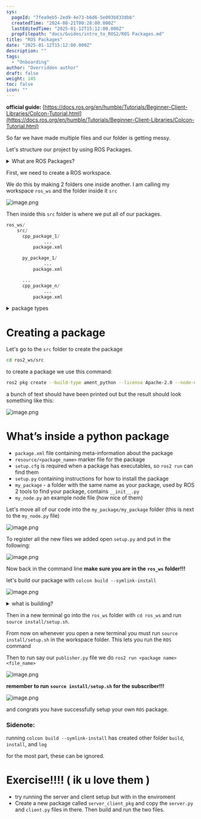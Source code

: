```yaml
---
sys:
  pageId: "7fea9eb5-2ed9-4e73-b6d6-5e093b833dbb"
  createdTime: "2024-08-21T00:28:00.000Z"
  lastEditedTime: "2025-01-12T15:12:00.000Z"
  propFilepath: "docs/Guides/intro_to_ROS2/ROS Packages.md"
title: "ROS Packages"
date: "2025-01-12T15:12:00.000Z"
description: ""
tags:
  - "Onboarding"
author: "Overridden author"
draft: false
weight: 145
toc: false
icon: ""
---
```


**official guide:** [https://docs.ros.org/en/humble/Tutorials/Beginner-Client-Libraries/Colcon-Tutorial.html](https://docs.ros.org/en/humble/Tutorials/Beginner-Client-Libraries/Colcon-Tutorial.html)

So far we have made multiple files and our folder is getting messy.

Let's structure our project by using ROS Packages.

<details>

<summary>What are ROS Packages?</summary>

ROS Packages are, as the name implies, packages of code that are highly sharable between ROS developers.

They consist of a folder, `package.xml` file, and source code

```python
      cpp_package_1/
		      ... imagine much code files here ..
          package.xml
```

</details>

First, we need to create a ROS workspace.

We do this by making 2 folders one inside another. I am calling my workspace `ros_ws` and the folder inside it `src`

![image.png](https://prod-files-secure.s3.us-west-2.amazonaws.com/d518164a-d88e-44d1-a4ee-3adb3bd8bce0/70706947-fd18-4537-a67b-e12946812d31/image.png?X-Amz-Algorithm=AWS4-HMAC-SHA256&X-Amz-Content-Sha256=UNSIGNED-PAYLOAD&X-Amz-Credential=ASIAZI2LB466QB7AASXL%2F20250328%2Fus-west-2%2Fs3%2Faws4_request&X-Amz-Date=20250328T003839Z&X-Amz-Expires=3600&X-Amz-Security-Token=IQoJb3JpZ2luX2VjEOn%2F%2F%2F%2F%2F%2F%2F%2F%2F%2FwEaCXVzLXdlc3QtMiJGMEQCIEr19rJaj0YMtMJT%2FdEPOTtqdtRL6qDgGSRTpsiDOgQOAiAhUtV7bW3mAuS31gaMQS6R6PISoRh0sBfNfcIIY17GxCr%2FAwhSEAAaDDYzNzQyMzE4MzgwNSIMLkQ%2FkC91FV3b78F7KtwDohFD7tMULWuMOlCdcE2hknp%2FSUhoJBDvAfCOyz01CkmYWObMC%2BP553IXS7cm6gm5nW1%2FV9qURjU1VLA%2FJ%2BRpM2b2iTEEv1Fsuq1rvywfj2CBOc6siFHh9cV2MaKHAPn3qJHRjygTnnHjQ7E5ozyPkxUu8tHem4fgvtrrVR%2BMDoBw1qRD71AAmf6%2FGTCJDqK6M2zMDA1gzxTW%2BDnHkhL8p6V3KVhFsBjSrwkLqnkxTqgFmM6D4XvTihq3sQkGj%2Fs1vic92cNemyxsk9g5k3RatWyLEvZj6XqynJfu7v%2FrQhD0kleR84UqK90CYHy6sNeM4ajV6F6qW0Vbj1tM9USgxtfiqYI3AErjCgLYrLi4XuVv3BQadK4zKRNUgvozv8P9w5toetkRVVDfhGJR1wtrCItaWkpw2anqgMvlgXy3TJN9JuakkACAKcn8Dmi3coYYWtdehD97BNx%2BpwXPPV%2BsmMa4T7kLsHbaC8a%2BbLWGxODBWeff1ZJUG%2BRiseJXnekIQmlMJIpXXkrGr46ZEs4Upbn36FEcYfQrn892WP%2Bd7Qu4S%2F%2B3v3U7MycECqE379nNfzTVX1%2FEjpfEribqRVKxMf5oot%2FtN1%2BB5o%2FZuLiaWxL%2F8Kwy%2BaeGVjQfuJMwwNqXvwY6pgFmIrb8yap9qnHEsqT%2FK%2BtgGPQkdlkkhv%2BzB%2F2JomGkWo2KuFtIgX1CkP3Fku%2FwEP%2BgbNkgfGllGrPJOvfmARoEwNHrz%2FRtYR%2BV5RQuDtuLD2un29kK134cEP28pJ0pjsGqMmWGgCxgh50VUOxPCR3oLGi2GASDzn3%2F8ODOikk0Nf6IIw5A4ocDd%2BcVNCnz%2FeQPCBhxf8gxxfp7fY5Q%2FMuKHHZlPFIx&X-Amz-Signature=c14a44f40cc41002941747861526e2b2444eb119bef7a49891c81f7e7b8624a4&X-Amz-SignedHeaders=host&x-id=GetObject)

Then inside this `src` folder is where we put all of our packages.

```python
ros_ws/
    src/
      cpp_package_1/
		      ...
          package.xml

      py_package_1/
		      ...
          package.xml

      ...
      cpp_package_n/
		      ...
          package.xml

```

<details>

<summary>package types</summary>

packages can be either `C++` or python.

the intern file structure is different for each but for this guide we will stick to creating python packages

</details>

# Creating a package

Let's go to the `src` folder to create the package

```bash
cd ros2_ws/src
```

to create a package we use this command:

```bash
ros2 pkg create --build-type ament_python --license Apache-2.0 --node-name my_node my_package
```

a bunch of text should have been printed out but the result should look something like this:

![image.png](https://prod-files-secure.s3.us-west-2.amazonaws.com/d518164a-d88e-44d1-a4ee-3adb3bd8bce0/e6cf1e3f-8512-4a3e-b131-079f800bf3e8/image.png?X-Amz-Algorithm=AWS4-HMAC-SHA256&X-Amz-Content-Sha256=UNSIGNED-PAYLOAD&X-Amz-Credential=ASIAZI2LB466QB7AASXL%2F20250328%2Fus-west-2%2Fs3%2Faws4_request&X-Amz-Date=20250328T003839Z&X-Amz-Expires=3600&X-Amz-Security-Token=IQoJb3JpZ2luX2VjEOn%2F%2F%2F%2F%2F%2F%2F%2F%2F%2FwEaCXVzLXdlc3QtMiJGMEQCIEr19rJaj0YMtMJT%2FdEPOTtqdtRL6qDgGSRTpsiDOgQOAiAhUtV7bW3mAuS31gaMQS6R6PISoRh0sBfNfcIIY17GxCr%2FAwhSEAAaDDYzNzQyMzE4MzgwNSIMLkQ%2FkC91FV3b78F7KtwDohFD7tMULWuMOlCdcE2hknp%2FSUhoJBDvAfCOyz01CkmYWObMC%2BP553IXS7cm6gm5nW1%2FV9qURjU1VLA%2FJ%2BRpM2b2iTEEv1Fsuq1rvywfj2CBOc6siFHh9cV2MaKHAPn3qJHRjygTnnHjQ7E5ozyPkxUu8tHem4fgvtrrVR%2BMDoBw1qRD71AAmf6%2FGTCJDqK6M2zMDA1gzxTW%2BDnHkhL8p6V3KVhFsBjSrwkLqnkxTqgFmM6D4XvTihq3sQkGj%2Fs1vic92cNemyxsk9g5k3RatWyLEvZj6XqynJfu7v%2FrQhD0kleR84UqK90CYHy6sNeM4ajV6F6qW0Vbj1tM9USgxtfiqYI3AErjCgLYrLi4XuVv3BQadK4zKRNUgvozv8P9w5toetkRVVDfhGJR1wtrCItaWkpw2anqgMvlgXy3TJN9JuakkACAKcn8Dmi3coYYWtdehD97BNx%2BpwXPPV%2BsmMa4T7kLsHbaC8a%2BbLWGxODBWeff1ZJUG%2BRiseJXnekIQmlMJIpXXkrGr46ZEs4Upbn36FEcYfQrn892WP%2Bd7Qu4S%2F%2B3v3U7MycECqE379nNfzTVX1%2FEjpfEribqRVKxMf5oot%2FtN1%2BB5o%2FZuLiaWxL%2F8Kwy%2BaeGVjQfuJMwwNqXvwY6pgFmIrb8yap9qnHEsqT%2FK%2BtgGPQkdlkkhv%2BzB%2F2JomGkWo2KuFtIgX1CkP3Fku%2FwEP%2BgbNkgfGllGrPJOvfmARoEwNHrz%2FRtYR%2BV5RQuDtuLD2un29kK134cEP28pJ0pjsGqMmWGgCxgh50VUOxPCR3oLGi2GASDzn3%2F8ODOikk0Nf6IIw5A4ocDd%2BcVNCnz%2FeQPCBhxf8gxxfp7fY5Q%2FMuKHHZlPFIx&X-Amz-Signature=e4bbd1542b03830af14e5e54b2f2c4e63f3f78ab83d90f516460839d0370583a&X-Amz-SignedHeaders=host&x-id=GetObject)

# What’s inside a python package

- `package.xml` file containing meta-information about the package
- `resource/<package_name>` marker file for the package
- `setup.cfg` is required when a package has executables, so `ros2 run` can find them
- `setup.py` containing instructions for how to install the package
- `my_package` - a folder with the same name as your package, used by ROS 2 tools to find your package, contains `__init__.py`
- `my_node.py` an example node file (how nice of them)

Let's move all of our code into the `my_package/my_package` folder (this is next to the `my_node.py` file)

![image.png](https://prod-files-secure.s3.us-west-2.amazonaws.com/d518164a-d88e-44d1-a4ee-3adb3bd8bce0/9ce58f11-0da9-4d3e-b86d-506a9685d378/image.png?X-Amz-Algorithm=AWS4-HMAC-SHA256&X-Amz-Content-Sha256=UNSIGNED-PAYLOAD&X-Amz-Credential=ASIAZI2LB466QB7AASXL%2F20250328%2Fus-west-2%2Fs3%2Faws4_request&X-Amz-Date=20250328T003839Z&X-Amz-Expires=3600&X-Amz-Security-Token=IQoJb3JpZ2luX2VjEOn%2F%2F%2F%2F%2F%2F%2F%2F%2F%2FwEaCXVzLXdlc3QtMiJGMEQCIEr19rJaj0YMtMJT%2FdEPOTtqdtRL6qDgGSRTpsiDOgQOAiAhUtV7bW3mAuS31gaMQS6R6PISoRh0sBfNfcIIY17GxCr%2FAwhSEAAaDDYzNzQyMzE4MzgwNSIMLkQ%2FkC91FV3b78F7KtwDohFD7tMULWuMOlCdcE2hknp%2FSUhoJBDvAfCOyz01CkmYWObMC%2BP553IXS7cm6gm5nW1%2FV9qURjU1VLA%2FJ%2BRpM2b2iTEEv1Fsuq1rvywfj2CBOc6siFHh9cV2MaKHAPn3qJHRjygTnnHjQ7E5ozyPkxUu8tHem4fgvtrrVR%2BMDoBw1qRD71AAmf6%2FGTCJDqK6M2zMDA1gzxTW%2BDnHkhL8p6V3KVhFsBjSrwkLqnkxTqgFmM6D4XvTihq3sQkGj%2Fs1vic92cNemyxsk9g5k3RatWyLEvZj6XqynJfu7v%2FrQhD0kleR84UqK90CYHy6sNeM4ajV6F6qW0Vbj1tM9USgxtfiqYI3AErjCgLYrLi4XuVv3BQadK4zKRNUgvozv8P9w5toetkRVVDfhGJR1wtrCItaWkpw2anqgMvlgXy3TJN9JuakkACAKcn8Dmi3coYYWtdehD97BNx%2BpwXPPV%2BsmMa4T7kLsHbaC8a%2BbLWGxODBWeff1ZJUG%2BRiseJXnekIQmlMJIpXXkrGr46ZEs4Upbn36FEcYfQrn892WP%2Bd7Qu4S%2F%2B3v3U7MycECqE379nNfzTVX1%2FEjpfEribqRVKxMf5oot%2FtN1%2BB5o%2FZuLiaWxL%2F8Kwy%2BaeGVjQfuJMwwNqXvwY6pgFmIrb8yap9qnHEsqT%2FK%2BtgGPQkdlkkhv%2BzB%2F2JomGkWo2KuFtIgX1CkP3Fku%2FwEP%2BgbNkgfGllGrPJOvfmARoEwNHrz%2FRtYR%2BV5RQuDtuLD2un29kK134cEP28pJ0pjsGqMmWGgCxgh50VUOxPCR3oLGi2GASDzn3%2F8ODOikk0Nf6IIw5A4ocDd%2BcVNCnz%2FeQPCBhxf8gxxfp7fY5Q%2FMuKHHZlPFIx&X-Amz-Signature=774481c721ed0bbb84351f9c44b8e3a8732abff7da49c587d31fee70ac7fe0d6&X-Amz-SignedHeaders=host&x-id=GetObject)

To register all the new files we added open `setup.py` and put in the following:

![image.png](https://prod-files-secure.s3.us-west-2.amazonaws.com/d518164a-d88e-44d1-a4ee-3adb3bd8bce0/1cd7c262-4cae-4496-9d75-c178537d24a2/image.png?X-Amz-Algorithm=AWS4-HMAC-SHA256&X-Amz-Content-Sha256=UNSIGNED-PAYLOAD&X-Amz-Credential=ASIAZI2LB466QB7AASXL%2F20250328%2Fus-west-2%2Fs3%2Faws4_request&X-Amz-Date=20250328T003839Z&X-Amz-Expires=3600&X-Amz-Security-Token=IQoJb3JpZ2luX2VjEOn%2F%2F%2F%2F%2F%2F%2F%2F%2F%2FwEaCXVzLXdlc3QtMiJGMEQCIEr19rJaj0YMtMJT%2FdEPOTtqdtRL6qDgGSRTpsiDOgQOAiAhUtV7bW3mAuS31gaMQS6R6PISoRh0sBfNfcIIY17GxCr%2FAwhSEAAaDDYzNzQyMzE4MzgwNSIMLkQ%2FkC91FV3b78F7KtwDohFD7tMULWuMOlCdcE2hknp%2FSUhoJBDvAfCOyz01CkmYWObMC%2BP553IXS7cm6gm5nW1%2FV9qURjU1VLA%2FJ%2BRpM2b2iTEEv1Fsuq1rvywfj2CBOc6siFHh9cV2MaKHAPn3qJHRjygTnnHjQ7E5ozyPkxUu8tHem4fgvtrrVR%2BMDoBw1qRD71AAmf6%2FGTCJDqK6M2zMDA1gzxTW%2BDnHkhL8p6V3KVhFsBjSrwkLqnkxTqgFmM6D4XvTihq3sQkGj%2Fs1vic92cNemyxsk9g5k3RatWyLEvZj6XqynJfu7v%2FrQhD0kleR84UqK90CYHy6sNeM4ajV6F6qW0Vbj1tM9USgxtfiqYI3AErjCgLYrLi4XuVv3BQadK4zKRNUgvozv8P9w5toetkRVVDfhGJR1wtrCItaWkpw2anqgMvlgXy3TJN9JuakkACAKcn8Dmi3coYYWtdehD97BNx%2BpwXPPV%2BsmMa4T7kLsHbaC8a%2BbLWGxODBWeff1ZJUG%2BRiseJXnekIQmlMJIpXXkrGr46ZEs4Upbn36FEcYfQrn892WP%2Bd7Qu4S%2F%2B3v3U7MycECqE379nNfzTVX1%2FEjpfEribqRVKxMf5oot%2FtN1%2BB5o%2FZuLiaWxL%2F8Kwy%2BaeGVjQfuJMwwNqXvwY6pgFmIrb8yap9qnHEsqT%2FK%2BtgGPQkdlkkhv%2BzB%2F2JomGkWo2KuFtIgX1CkP3Fku%2FwEP%2BgbNkgfGllGrPJOvfmARoEwNHrz%2FRtYR%2BV5RQuDtuLD2un29kK134cEP28pJ0pjsGqMmWGgCxgh50VUOxPCR3oLGi2GASDzn3%2F8ODOikk0Nf6IIw5A4ocDd%2BcVNCnz%2FeQPCBhxf8gxxfp7fY5Q%2FMuKHHZlPFIx&X-Amz-Signature=f517333ba8ba2d5b395d6a4db42f5f3423cdde5f39127a9df32f38cf42a8fac7&X-Amz-SignedHeaders=host&x-id=GetObject)

Now back in the command line **make sure you are in the** **`ros_ws`** **folder!!!**

let's build our package with `colcon build --symlink-install`

![image.png](https://prod-files-secure.s3.us-west-2.amazonaws.com/d518164a-d88e-44d1-a4ee-3adb3bd8bce0/2f2a0d27-b173-48fd-b189-5f5c0ce65619/image.png?X-Amz-Algorithm=AWS4-HMAC-SHA256&X-Amz-Content-Sha256=UNSIGNED-PAYLOAD&X-Amz-Credential=ASIAZI2LB466QB7AASXL%2F20250328%2Fus-west-2%2Fs3%2Faws4_request&X-Amz-Date=20250328T003839Z&X-Amz-Expires=3600&X-Amz-Security-Token=IQoJb3JpZ2luX2VjEOn%2F%2F%2F%2F%2F%2F%2F%2F%2F%2FwEaCXVzLXdlc3QtMiJGMEQCIEr19rJaj0YMtMJT%2FdEPOTtqdtRL6qDgGSRTpsiDOgQOAiAhUtV7bW3mAuS31gaMQS6R6PISoRh0sBfNfcIIY17GxCr%2FAwhSEAAaDDYzNzQyMzE4MzgwNSIMLkQ%2FkC91FV3b78F7KtwDohFD7tMULWuMOlCdcE2hknp%2FSUhoJBDvAfCOyz01CkmYWObMC%2BP553IXS7cm6gm5nW1%2FV9qURjU1VLA%2FJ%2BRpM2b2iTEEv1Fsuq1rvywfj2CBOc6siFHh9cV2MaKHAPn3qJHRjygTnnHjQ7E5ozyPkxUu8tHem4fgvtrrVR%2BMDoBw1qRD71AAmf6%2FGTCJDqK6M2zMDA1gzxTW%2BDnHkhL8p6V3KVhFsBjSrwkLqnkxTqgFmM6D4XvTihq3sQkGj%2Fs1vic92cNemyxsk9g5k3RatWyLEvZj6XqynJfu7v%2FrQhD0kleR84UqK90CYHy6sNeM4ajV6F6qW0Vbj1tM9USgxtfiqYI3AErjCgLYrLi4XuVv3BQadK4zKRNUgvozv8P9w5toetkRVVDfhGJR1wtrCItaWkpw2anqgMvlgXy3TJN9JuakkACAKcn8Dmi3coYYWtdehD97BNx%2BpwXPPV%2BsmMa4T7kLsHbaC8a%2BbLWGxODBWeff1ZJUG%2BRiseJXnekIQmlMJIpXXkrGr46ZEs4Upbn36FEcYfQrn892WP%2Bd7Qu4S%2F%2B3v3U7MycECqE379nNfzTVX1%2FEjpfEribqRVKxMf5oot%2FtN1%2BB5o%2FZuLiaWxL%2F8Kwy%2BaeGVjQfuJMwwNqXvwY6pgFmIrb8yap9qnHEsqT%2FK%2BtgGPQkdlkkhv%2BzB%2F2JomGkWo2KuFtIgX1CkP3Fku%2FwEP%2BgbNkgfGllGrPJOvfmARoEwNHrz%2FRtYR%2BV5RQuDtuLD2un29kK134cEP28pJ0pjsGqMmWGgCxgh50VUOxPCR3oLGi2GASDzn3%2F8ODOikk0Nf6IIw5A4ocDd%2BcVNCnz%2FeQPCBhxf8gxxfp7fY5Q%2FMuKHHZlPFIx&X-Amz-Signature=c2de2f2d2c415abdf16c701f7ab65c1e6e4744c0cd43eb03766979d493ed61bf&X-Amz-SignedHeaders=host&x-id=GetObject)

<details>

<summary>what is building?</summary>

if you are a CS major at Rose-Hulman you will learn the answer to this in CSSE132

but TLDR; is it combines all the code files into one program that can be run easily 

</details>

Then in a new terminal go into the `ros_ws` folder with `cd ros_ws` and run `source install/setup.sh`. 

From now on whenever you open a new terminal you must run `source install/setup.sh` in the workspace folder. This lets you run the `ROS` command

Then to run say our `publisher.py` file we do `ros2 run <package name> <file_name>`

![image.png](https://prod-files-secure.s3.us-west-2.amazonaws.com/d518164a-d88e-44d1-a4ee-3adb3bd8bce0/4f4b1219-3a44-4632-aa0a-ce3471699f59/image.png?X-Amz-Algorithm=AWS4-HMAC-SHA256&X-Amz-Content-Sha256=UNSIGNED-PAYLOAD&X-Amz-Credential=ASIAZI2LB466QB7AASXL%2F20250328%2Fus-west-2%2Fs3%2Faws4_request&X-Amz-Date=20250328T003839Z&X-Amz-Expires=3600&X-Amz-Security-Token=IQoJb3JpZ2luX2VjEOn%2F%2F%2F%2F%2F%2F%2F%2F%2F%2FwEaCXVzLXdlc3QtMiJGMEQCIEr19rJaj0YMtMJT%2FdEPOTtqdtRL6qDgGSRTpsiDOgQOAiAhUtV7bW3mAuS31gaMQS6R6PISoRh0sBfNfcIIY17GxCr%2FAwhSEAAaDDYzNzQyMzE4MzgwNSIMLkQ%2FkC91FV3b78F7KtwDohFD7tMULWuMOlCdcE2hknp%2FSUhoJBDvAfCOyz01CkmYWObMC%2BP553IXS7cm6gm5nW1%2FV9qURjU1VLA%2FJ%2BRpM2b2iTEEv1Fsuq1rvywfj2CBOc6siFHh9cV2MaKHAPn3qJHRjygTnnHjQ7E5ozyPkxUu8tHem4fgvtrrVR%2BMDoBw1qRD71AAmf6%2FGTCJDqK6M2zMDA1gzxTW%2BDnHkhL8p6V3KVhFsBjSrwkLqnkxTqgFmM6D4XvTihq3sQkGj%2Fs1vic92cNemyxsk9g5k3RatWyLEvZj6XqynJfu7v%2FrQhD0kleR84UqK90CYHy6sNeM4ajV6F6qW0Vbj1tM9USgxtfiqYI3AErjCgLYrLi4XuVv3BQadK4zKRNUgvozv8P9w5toetkRVVDfhGJR1wtrCItaWkpw2anqgMvlgXy3TJN9JuakkACAKcn8Dmi3coYYWtdehD97BNx%2BpwXPPV%2BsmMa4T7kLsHbaC8a%2BbLWGxODBWeff1ZJUG%2BRiseJXnekIQmlMJIpXXkrGr46ZEs4Upbn36FEcYfQrn892WP%2Bd7Qu4S%2F%2B3v3U7MycECqE379nNfzTVX1%2FEjpfEribqRVKxMf5oot%2FtN1%2BB5o%2FZuLiaWxL%2F8Kwy%2BaeGVjQfuJMwwNqXvwY6pgFmIrb8yap9qnHEsqT%2FK%2BtgGPQkdlkkhv%2BzB%2F2JomGkWo2KuFtIgX1CkP3Fku%2FwEP%2BgbNkgfGllGrPJOvfmARoEwNHrz%2FRtYR%2BV5RQuDtuLD2un29kK134cEP28pJ0pjsGqMmWGgCxgh50VUOxPCR3oLGi2GASDzn3%2F8ODOikk0Nf6IIw5A4ocDd%2BcVNCnz%2FeQPCBhxf8gxxfp7fY5Q%2FMuKHHZlPFIx&X-Amz-Signature=4a9bfdbeb15c92a77febcdec9582b85dc228a8b1b8f4cf16557f690f99bfce1f&X-Amz-SignedHeaders=host&x-id=GetObject)

**remember to run** **`source install/setup.sh`** **for the subscriber!!!**

![image.png](https://prod-files-secure.s3.us-west-2.amazonaws.com/d518164a-d88e-44d1-a4ee-3adb3bd8bce0/02121119-dad4-49ec-8356-c956108b4243/image.png?X-Amz-Algorithm=AWS4-HMAC-SHA256&X-Amz-Content-Sha256=UNSIGNED-PAYLOAD&X-Amz-Credential=ASIAZI2LB466QB7AASXL%2F20250328%2Fus-west-2%2Fs3%2Faws4_request&X-Amz-Date=20250328T003839Z&X-Amz-Expires=3600&X-Amz-Security-Token=IQoJb3JpZ2luX2VjEOn%2F%2F%2F%2F%2F%2F%2F%2F%2F%2FwEaCXVzLXdlc3QtMiJGMEQCIEr19rJaj0YMtMJT%2FdEPOTtqdtRL6qDgGSRTpsiDOgQOAiAhUtV7bW3mAuS31gaMQS6R6PISoRh0sBfNfcIIY17GxCr%2FAwhSEAAaDDYzNzQyMzE4MzgwNSIMLkQ%2FkC91FV3b78F7KtwDohFD7tMULWuMOlCdcE2hknp%2FSUhoJBDvAfCOyz01CkmYWObMC%2BP553IXS7cm6gm5nW1%2FV9qURjU1VLA%2FJ%2BRpM2b2iTEEv1Fsuq1rvywfj2CBOc6siFHh9cV2MaKHAPn3qJHRjygTnnHjQ7E5ozyPkxUu8tHem4fgvtrrVR%2BMDoBw1qRD71AAmf6%2FGTCJDqK6M2zMDA1gzxTW%2BDnHkhL8p6V3KVhFsBjSrwkLqnkxTqgFmM6D4XvTihq3sQkGj%2Fs1vic92cNemyxsk9g5k3RatWyLEvZj6XqynJfu7v%2FrQhD0kleR84UqK90CYHy6sNeM4ajV6F6qW0Vbj1tM9USgxtfiqYI3AErjCgLYrLi4XuVv3BQadK4zKRNUgvozv8P9w5toetkRVVDfhGJR1wtrCItaWkpw2anqgMvlgXy3TJN9JuakkACAKcn8Dmi3coYYWtdehD97BNx%2BpwXPPV%2BsmMa4T7kLsHbaC8a%2BbLWGxODBWeff1ZJUG%2BRiseJXnekIQmlMJIpXXkrGr46ZEs4Upbn36FEcYfQrn892WP%2Bd7Qu4S%2F%2B3v3U7MycECqE379nNfzTVX1%2FEjpfEribqRVKxMf5oot%2FtN1%2BB5o%2FZuLiaWxL%2F8Kwy%2BaeGVjQfuJMwwNqXvwY6pgFmIrb8yap9qnHEsqT%2FK%2BtgGPQkdlkkhv%2BzB%2F2JomGkWo2KuFtIgX1CkP3Fku%2FwEP%2BgbNkgfGllGrPJOvfmARoEwNHrz%2FRtYR%2BV5RQuDtuLD2un29kK134cEP28pJ0pjsGqMmWGgCxgh50VUOxPCR3oLGi2GASDzn3%2F8ODOikk0Nf6IIw5A4ocDd%2BcVNCnz%2FeQPCBhxf8gxxfp7fY5Q%2FMuKHHZlPFIx&X-Amz-Signature=0c79c00f8b5164d21ce42ea4600a33e45e39a0a4b6411fb0297c5cefa0397696&X-Amz-SignedHeaders=host&x-id=GetObject)

and congrats you have successfully setup your own `ROS` package.

### Sidenote:

running `colcon build --symlink-install` has created other folder `build`, `install`, and `log`

for the most part, these can be ignored.

# Exercise!!!! ( ik u love them )

- try running the server and client setup but with in the enviroment
- Create a new package called `server_client_pkg` and copy the `server.py` and `client.py` files in there. Then build and run the two files.

